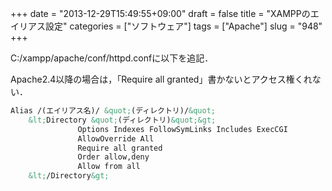 +++
date = "2013-12-29T15:49:55+09:00"
draft = false
title = "XAMPPのエイリアス設定"
categories = ["ソフトウェア"]
tags = ["Apache"]
slug = "948"
+++

C:/xampp/apache/conf/httpd.confに以下を追記．

Apache2.4以降の場合は，「Require all granted」書かないとアクセス権くれない．



```html
Alias /(エイリアス名)/ &quot;(ディレクトリ)/&quot;
    &lt;Directory &quot;(ディレクトリ)&quot;&gt;
               Options Indexes FollowSymLinks Includes ExecCGI
               AllowOverride All
               Require all granted
               Order allow,deny
               Allow from all
    &lt;/Directory&gt;
```
